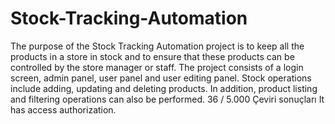 # Stock-Tracking-Automation
 The purpose of the Stock Tracking Automation project is to keep all the products in a store in stock and to ensure that these products can be controlled by the store manager or staff. The project consists of a login screen, admin panel, user panel and user editing panel. Stock operations include adding, updating and deleting products. In addition, product listing and filtering operations can also be performed. 36 / 5.000 Çeviri sonuçları It has access authorization. 
